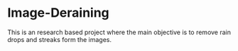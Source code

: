 # Image-Deraining
This is an research based project where the main objective is to remove rain drops and streaks form the images. 
